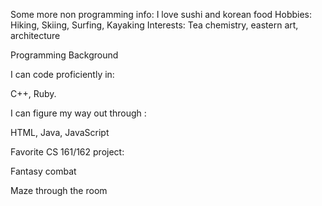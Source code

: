 Some more non programming info: I love sushi and korean food
Hobbies: Hiking, Skiing, Surfing, Kayaking
Interests: Tea chemistry, eastern art, architecture
<head>Programming Background</head>
<body>
  <p> I can code proficiently in: </p>
  <p> C++, Ruby. </p>
  <p> I can figure my way out through : </p>
  <p> HTML, Java, JavaScript </p>
  <p>Favorite CS 161/162 project: </p>
  <p> Fantasy combat </p>
  <p> Maze through the room </p>
</body>
